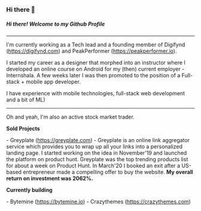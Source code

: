 ### Hi there 👋

<!--
**hanuor/hanuor** is a ✨ _special_ ✨ repository because its `README.md` (this file) appears on your GitHub profile.

Here are some ideas to get you started:

- 🔭 I’m currently working on ...
- 🌱 I’m currently learning ...
- 👯 I’m looking to collaborate on ...
- 🤔 I’m looking for help with ...
- 💬 Ask me about ...
- 📫 How to reach me: ...
- 😄 Pronouns: ...
- ⚡ Fun fact: ...
-->

##### Hi there! Welcome to my Github Profile

* * *

I'm currently working as a Tech lead and a founding member of Digifynd (https://digifynd.com) and PeakPerformer (https://peakperformer.io).

I started my career as a designer that morphed into an instructor where I developed an online course on Android for my (then) current employer - Internshala. A few weeks later I was then promoted to the position of a Full-stack + mobile app developer.

I have experience with mobile technologies, full-stack web development and a bit of ML)

* * *

Oh and yeah, I'm also an active stock market trader.

**Sold Projects**

\- Greyplate (https://greyplate.com) - Greyplate is an online link aggregator service which provides you to wrap up all your links into a personalized landing page. I started working on the idea in November'19 and launched the platform on product hunt. Greyplate was the top trending products list for about a week on Product Hunt. In March'20 I booked an exit after a US-based entrepreneur made a compelling offer to buy the website. **My overall return on investment was 2062%.**

**Currently building**

\- Bytemine (https://bytemine.io) - Crazythemes (https://crazythemes.com)
